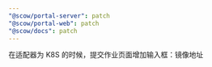 ```yaml
---
"@scow/portal-server": patch
"@scow/portal-web": patch
"@scow/docs": patch
---
```


在适配器为 K8S 的时候，提交作业页面增加输入框：镜像地址
